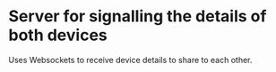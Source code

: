 # Server for signalling the details of both devices

Uses Websockets to receive device details to share to each other.